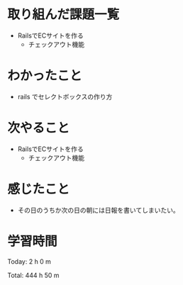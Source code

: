# 取り組んだ課題一覧
- RailsでECサイトを作る
  - チェックアウト機能

# わかったこと
- rails でセレクトボックスの作り方

# 次やること
- RailsでECサイトを作る
  - チェックアウト機能

# 感じたこと
- その日のうちか次の日の朝には日報を書いてしまいたい。

# 学習時間
Today: 2 h 0 m

Total: 444 h 50 m
